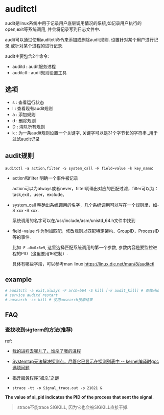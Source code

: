 # auditctl

audit是linux系统中用于记录用户底层调用情况的系统,如记录用户执行的open,exit等系统调用, 并会将记录写到日志文件中.

audit可以通过使用auditctl命令来添加或删除audit规则. 设置针对某个用户进行记录,或针对某个进程的进行记录.

audit主要包含2个命令:
- auditd : audit服务进程
- auditctl : audit规则设置工具


## 选项
- s : 查看运行状态
- l : 查看现有audit规则
- a : 添加规则
- d : 删除规则
- D : 清除所有规则
- k <key> : 为一条audit规则设置一个关键字, 关键字可以是31个字节长的字符串,,用于过滤audit记录

## audit规则
`auditctl -a action,filter -S system_call -F field=value -k key_name`:
- action和filter 明确一个事件被记录

	action可以为always或者never，filter明确出对应的匹配过滤，filter可以为：task,exit，user，exclude。

- system_call 明确出系统调用的名字，几个系统调用可以写在一个规则里，如-S xxx -S xxx.

	系统调用的名字可以在/usr/include/asm/unistd_64.h文件中找到

- field=value 作为附加匹配，修改规则以匹配特定架构、GroupID，ProcessID等的事件.

	比如`-F a0=0x6e9`, 这里选择匹配系统调用的第一个参数, 参数内容是要监控进程的PID（这里要用16进制）.

	具体有哪些字段，可以参考man linux  https://linux.die.net/man/8/auditctl

## example
```bash
# auditctl -a exit,always -F arch=b64 -S kill [-k audit_kill] # 查找who send sigkill. audit.log里可能没有相关进程的killed信息
# service auditd restart
# ausearch -sc kill # 使用ausearch搜索结果
```

## FAQ
### 查找收到sigterm的方法(**推荐**)
ref:
- [我的进程去哪儿了，谁杀了我的进程](https://www.cnblogs.com/xybaby/p/8098229.html)
- [Systemtap无法解决探测点，尽管它已显示在探测列表中 -- kernel编译时gcc选项问题](https://mlog.club/article/3989747)
- [揭开服务程序“被杀”之谜](https://cloud.tencent.com/developer/article/1639080)

- `strace -tt -o Signal_trace.out -p 21021 &`

**The value of si_pid indicates the PID of the process that sent the signal**.

> strace不能trace SIGKILL, 因为它也会被SIGKILL直接干掉.
